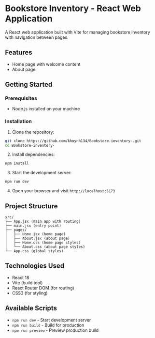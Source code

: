 # Bookstore Inventory - React Web Application

A React web application built with Vite for managing bookstore inventory with navigation between pages.

## Features

- Home page with welcome content
- About page 

## Getting Started

### Prerequisites
- Node.js installed on your machine

### Installation

1. Clone the repository:
```bash
git clone https://github.com/khuynh134/Bookstore-inventory-.git
cd Bookstore-inventory-
```

2. Install dependencies:
```bash
npm install
```

3. Start the development server:
```bash
npm run dev
```

4. Open your browser and visit `http://localhost:5173`

## Project Structure

```
src/
├── App.jsx (main app with routing)
├── main.jsx (entry point)
├── pages/
│   ├── Home.jsx (home page)
│   ├── About.jsx (about page)
│   ├── Home.css (home page styles)
│   └── About.css (about page styles)
└── App.css (global styles)
```

## Technologies Used

- React 18
- Vite (build tool)
- React Router DOM (for routing)
- CSS3 (for styling)

## Available Scripts

- `npm run dev` - Start development server
- `npm run build` - Build for production
- `npm run preview` - Preview production build
